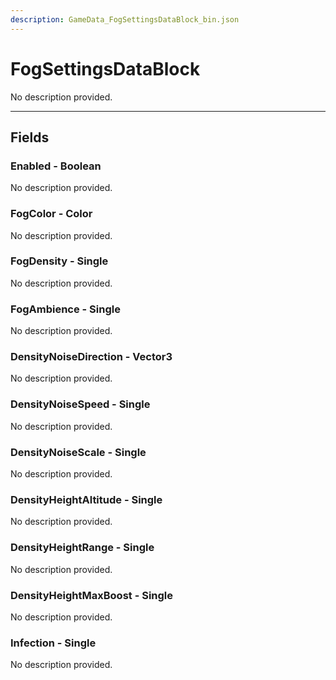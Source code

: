 ```yaml
---
description: GameData_FogSettingsDataBlock_bin.json
---
```


# FogSettingsDataBlock

No description provided.

***

## Fields

### Enabled - Boolean

No description provided.

### FogColor - Color

No description provided.

### FogDensity - Single

No description provided.

### FogAmbience - Single

No description provided.

### DensityNoiseDirection - Vector3

No description provided.

### DensityNoiseSpeed - Single

No description provided.

### DensityNoiseScale - Single

No description provided.

### DensityHeightAltitude - Single

No description provided.

### DensityHeightRange - Single

No description provided.

### DensityHeightMaxBoost - Single

No description provided.

### Infection - Single

No description provided.
